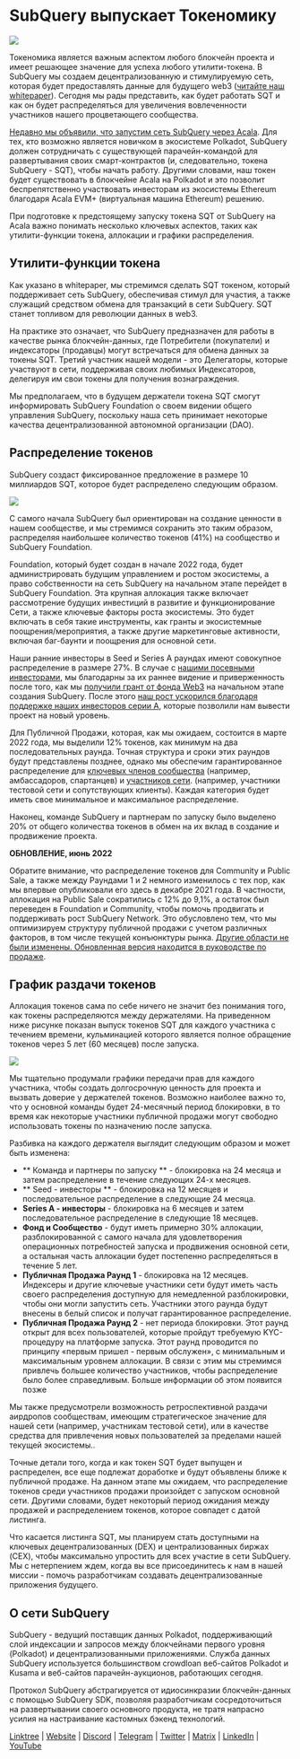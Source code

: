 # SubQuery выпускает Токеномику

![](https://miro.medium.com/max/1400/1*e42FM0TsNgOM3VacoctOzQ.png)

Токеномика является важным аспектом любого блокчейн проекта и имеет решающее значение для успеха любого утилити-токена. В SubQuery мы создаем децентрализованную и стимулируемую сеть, которая будет предоставлять данные для будущего web3 ([читайте наш whitepaper](https://static.subquery.network/whitepaper.pdf)). Сегодня мы рады представить, как будет работать SQT и как он будет распределяться для увеличения вовлеченности участников нашего процветающего сообщества.

[Недавно мы объявили, что запустим сеть SubQuery через Acala](./20211220-tokenomics.md). Для тех, кто возможно является новичком в экосистеме Polkadot, SubQuery должен сотрудничать с существующей парачейн-командой для развертывания своих смарт-контрактов (и, следовательно, токена SubQuery - SQT), чтобы начать работу. Другими словами, наш токен будет существовать в блокчейне Acala на Polkadot и это позволит беспрепятственно участвовать инвесторам из экосистемы Ethereum благодаря Acala EVM+ (виртуальная машина Ethereum) решению.

При подготовке к предстоящему запуску токена SQT от SubQuery на Acala важно понимать несколько ключевых аспектов, таких как утилити-функции токена, аллокации и графики распределения.

## Утилити-функции токена

Как указано в whitepaper, мы стремимся сделать SQT токеном, который поддерживает сеть SubQuery, обеспечивая стимул для участия, а также служащий средством обмена для транзакций в сети SubQuery. SQT станет топливом для революции данных в web3.

На практике это означает, что SubQuery предназначен для работы в качестве рынка блокчейн-данных, где Потребители (покупатели) и индексаторы (продавцы) могут встречаться для обмена данных за токены SQT. Третий участник нашей модели - это Делегаторы, которые участвуют в сети, поддерживая своих любимых Индексаторов, делегируя им свои токены для получения вознаграждения.

Мы предполагаем, что в будущем держатели токена SQT смогут информировать SubQuery Foundation о своем видении общего управления SubQuery, поскольку наша сеть принимает некоторые качества децентрализованной автономной организации (DAO).

## Распределение токенов

SubQuery создаст фиксированное предложение в размере 10 миллиардов SQT, которое будет распределено следующим образом.

![](https://miro.medium.com/max/1400/1*VbX3nkFhGUc6QUXWzFw6ug.png)

С самого начала SubQuery был ориентирован на создание ценности в нашем сообществе, и мы стремимся сохранить это таким образом, распределяя наибольшее количество токенов (41%) на сообщество и SubQuery Foundation.

Foundation, который будет создан в начале 2022 года, будет администрировать будущим управлением и ростом экосистемы, а право собственности на сеть SubQuery на начальном этапе перейдет в SubQuery Foundation. Эта крупная аллокация также включает рассмотрение будущих инвестиций в развитие и функционирование Сети, а также ключевые факторы роста экосистемы. Это будет включать в себя такие инструменты, как гранты и экосистемные поощрения/мероприятия, а также другие маркетинговые активности, включая баг-баунти и поощрения для основной сети.

Наши ранние инвесторы в Seed и Series A раундах имеют совокупное распределение в размере 27%. В случае с [нашими посевными инвесторами](./20210312-SubQuery-Raises-%241.8M-Seed-Round-for-Future-Expansion.md), мы благодарны за их раннее видение и приверженность после того, как мы [получили грант от фонда Web3](./20210207-SubQuery-Delivers-Its-Open-Source-SDK-Following-a-Web3-Foundation-Grant.md) на начальном этапе создания SubQuery. После этого [наш рост ускорился благодаря поддержке наших инвесторов серии А](./20210908-SubQuery-Announces-US%249-Million-Funding-Round.md), которые позволили нам вывести проект на новый уровень.

Для Публичной Продажи, которая, как мы ожидаем, состоится в марте 2022 года, мы выделили 12% токенов, как минимум на два последовательных раунда. Точная структура и сроки этих раундов будут представлены позднее, однако мы обеспечим гарантированное распределение для [ключевых членов сообщества](./20210713-Introducing-the-SubQuery-Ambassador-Program.md) (например, амбассадоров, спартанцев) и [участников сети](./20211202-indexer-invitation.md). (например, участники тестовой сети и сопутствующих клиенты). Каждая категория будет иметь свое минимальное и максимальное распределение.

Наконец, команде SubQuery и партнерам по запуску было выделено 20% от общего количества токенов в обмен на их вклад в создание и продвижение проекта.

**ОБНОВЛЕНИЕ, июнь 2022**

Обратите внимание, что распределение токенов для Community и Public Sale, а также между Раундами 1 и 2 немного изменилось с тех пор, как мы впервые опубликовали его здесь в декабре 2021 года. В частности, аллокация на Public Sale сократились с 12% до 9,1%, а остаток был переведен в Foundation и Community, чтобы помочь продвигать и поддерживать рост SubQuery Network. Это обусловлено тем, что мы оптимизируем структуру публичной продажи с учетом различных факторов, в том числе текущей конъюнктуры рынка. [Другие области не были изменены. Обновленная версия находится в руководстве по продаже](https://medium.com/@subquery/subquery-publishes-the-sqt-public-sale-date-and-sale-guide-64b8aff10882).

## График раздачи токенов

Аллокация токенов сама по себе ничего не значит без понимания того, как токены распределяются между держателями. На приведенном ниже рисунке показан выпуск токенов SQT для каждого участника с течением времени, кульминацией которого является полное обращение токенов через 5 лет (60 месяцев) после запуска.

![](https://miro.medium.com/max/1400/0*mfIBkH4SjFZgGuIq)

Мы тщательно продумали графики передачи прав для каждого участника, чтобы создать долгосрочную ценность для проекта и вызвать доверие у держателей токенов. Возможно наиболее важно то, что у основной команды будет 24-месячный период блокировки, в то время как некоторые участники публичной продажи могут свободно использовать токены по назначению после запуска.

Разбивка на каждого держателя выглядит следующим образом и может быть изменена:

- ** Команда и партнеры по запуску ** - блокировка на 24 месяца и затем распределение в течение следующих 24-х месяцев.
- ** Seed - инвесторы ** - блокировка на 12 месяцев и последовательное распределение в следующие 24 месяца.
- **Series A - инвесторы** - блокировка на 6 месяцев и затем последовательное распределение в следующие 18 месяцев.
- **Фонд и Сообщество** - будут иметь примерно 30% аллокации, разблокированной с самого начала для удовлетворения операционных потребностей запуска и продвижения основной сети, а остальная часть аллокации будет постепенно распределяться в течение 5 лет.
- **Публичная Продажа Раунд 1** - блокировка на 12 месяцев. Индексеры и другие ключевые участники сети будут иметь часть своего распределения доступную для немедленной разблокировки, чтобы они могли запустить сеть. Участники этого раунда будут внесены в белый список и получат гарантированное распределение.
- **Публичная Продажа Раунд 2** - нет периода блокировки. Этот раунд открыт для всех пользователей, которые пройдут требуемую KYC-процедуру на платформе запуска. Этот раунд проводится по принципу «первым пришел - первым обслужен», с минимальным и максимальным уровнем аллокации. В связи с этим мы стремимся привлечь большее количество участников, чтобы распределение было более справедливым. Больше информации об этом появится позже

Мы также предусмотрели возможность ретроспективной раздачи аирдропов сообществам, имеющим стратегическое значение для нашей сети (например, участникам тестовой сети), или в качестве средства для привлечения новых пользователей за пределами нашей текущей экосистемы..

Точные детали того, когда и как токен SQT будет выпущен и распределен, все еще подлежат доработке и будут объявлены ближе к публичной продаже. На данном этапе мы ожидаем, что распределение токенов среди участников продажи произойдет с запуском основной сети. Другими словами, будет некоторый период ожидания между продажей и распределением токенов, которое совпадет с датой листинга.

Что касается листинга SQT, мы планируем стать доступными на ключевых децентрализованных (DEX) и централизованных биржах (CEX), чтобы максимально упростить для всех участие в сети SubQuery. Мы с нетерпением ждем, когда вы все присоединитесь к нам в нашей миссии - помочь разработчикам создавать децентрализованные приложения будущего.

## О сети SubQuery

SubQuery - ведущий поставщик данных Polkadot, поддерживающий слой индексации и запросов между блокчейнами первого уровня (Polkadot) и децентрализованными приложениями. Служба данных SubQuery используется большинством crowdloan веб-сайтов Polkadot и Kusama и веб-сайтов парачейн-аукционов, работающих сегодня.

Протокол SubQuery абстрагируется от идиосинкразии блокчейн-данных с помощью SubQuery SDK, позволяя разработчикам сосредоточиться на развертывании своего основного продукта, не тратя напрасно усилия на настраивание кастомных бэкенд технологий.

​​​​[Linktree](https://linktr.ee/subquerynetwork) | [Website](https://subquery.network/) | [Discord](https://discord.com/invite/78zg8aBSMG) | [Telegram](https://t.me/subquerynetwork) | [Twitter](https://twitter.com/subquerynetwork) | [Matrix](https://matrix.to/#/#subquery:matrix.org) | [LinkedIn](https://www.linkedin.com/company/subquery) | [YouTube](https://www.youtube.com/channel/UCi1a6NUUjegcLHDFLr7CqLw)
